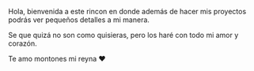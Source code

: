 <p>Hola, bienvenida a este rincon en donde además de hacer mis proyectos podrás ver pequeños detalles a mi manera.</p>
<p>Se que quizá no son como quisieras, pero los haré con todo mi amor y corazón.</p>
  <p>Te amo montones mi reyna ❤️</p>
